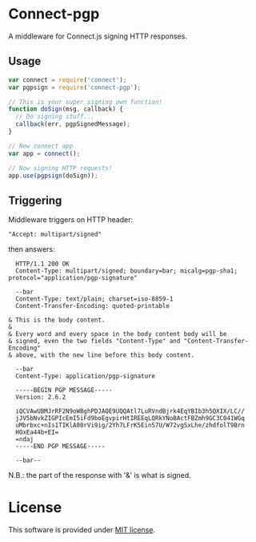 # Connect-pgp

A middleware for Connect.js signing HTTP responses.

## Usage

```js
var connect = require('connect');
var pgpsign = require('connect-pgp');

// This is your super signing own function!
function doSign(msg, callback) {
  // Do signing stuff...
  callback(err, pgpSignedMessage);
}

// New connect app
var app = connect();

// Now signing HTTP requests!
app.use(pgpsign(doSign));
```

## Triggering

Middleware triggers on HTTP header:

    "Accept: multipart/signed"

then answers:

      HTTP/1.1 200 OK
      Content-Type: multipart/signed; boundary=bar; micalg=pgp-sha1; protocol="application/pgp-signature"
  
      --bar
      Content-Type: text/plain; charset=iso-8859-1
      Content-Transfer-Encoding: quoted-printable
      
    & This is the body content.
    & 
    & Every word and every space in the body content body will be
    & signed, even the two fields "Content-Type" and "Content-Transfer-Encoding"
    & above, with the new line before this body content.
  
      --bar
      Content-Type: application/pgp-signature
      
      -----BEGIN PGP MESSAGE-----
      Version: 2.6.2
  
      iQCVAwUBMJrRF2N9oWBghPDJAQE9UQQAtl7LuRVndBjrk4EqYBIb3h5QXIX/LC//
      jJV5bNvkZIGPIcEmI5iFd9boEgvpirHtIREEqLQRkYNoBActFBZmh9GC3C041WGq
      uMbrbxc+nIs1TIKlA08rVi9ig/2Yh7LFrK5Ein57U/W72vgSxLhe/zhdfolT9Brn
      HOxEa44b+EI=
      =ndaj
      -----END PGP MESSAGE-----
      
      --bar--

N.B.: the part of the response with '&' is what is signed.

# License

This software is provided under [MIT license](https://raw.github.com/c-geek/connect-pgp/master/LICENSE).
